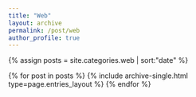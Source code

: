 ```yaml
---
title: "Web"
layout: archive
permalink: /post/web
author_profile: true
---
```


{% assign posts = site.categories.web | sort:"date" %}

{% for post in posts %}
  {% include archive-single.html type=page.entries_layout %}
{% endfor %}

